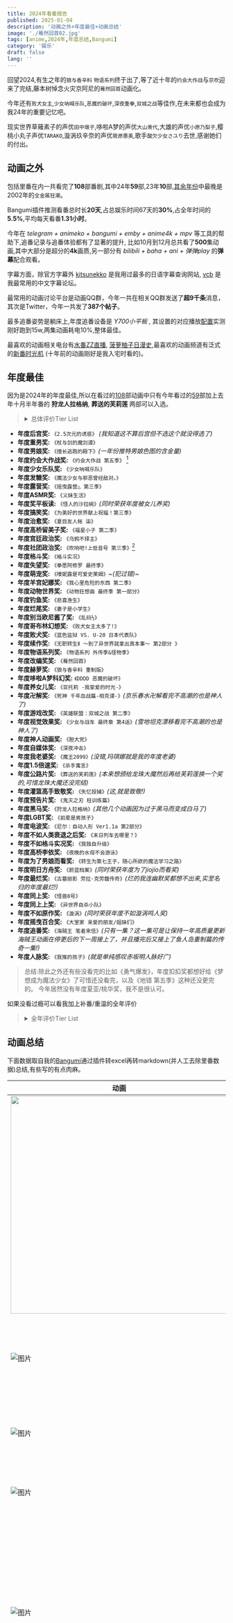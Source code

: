 ```yaml
---
title: 2024年看番报告
published: 2025-01-04
description: '动画之外+年度最佳+动画总结'
image: './蓦然回首02.jpg'
tags: [anime,2024年,年度总结,Bangumi]
category: '娱乐'
draft: false 
lang: ''
---
```


回望2024,有生之年的`狼与香辛料` `物语系列`终于出了,等了近十年的`约会大作战`与`京吹`迎来了完结,藤本树悼念火灾京阿尼的`蓦然回首`动画化。

今年还有`败犬女主`,`少女呐喊乐队`,`恶魔的破坏`,`深夜重拳`,`双城之战`等佳作,在未来都也会成为我24年的重要记忆吧。

现实世界草薙素子的声优`田中墩子`,哆啦A梦的声优`大山羡代`,大雄的声优`小原乃梨子`,樱桃小丸子声优`TARAKO`,漩涡玖辛奈的声优`筱原惠美`,歌手`酸欠少女さユり`去世,感谢她们的付出。


## 动画之外

包括里番在内一共看完了**108**部番剧,其中24年**59**部,23年**10**部,[其余年份](https://telegraph-image-92x.pages.dev/file/3347fd54296c589db68e1-b82f60339e01f69f39.png)中最晚是2002年的`全金属狂潮`。  

Bangumi插件推测看番总时长**20天**,占总娱乐时间67天的**30%**,占全年时间的**5.5%**,平均每天看番**1.31小时**。

今年在 _telegram + animeko + bangumi + emby + anime4k + mpv_ 等工具的帮助下,追番记录与追番体验都有了显著的提升,
比如10月到12月总共看了**500**集动画,其中大部分是超分的**4k**画质,另一部分有 _bilibili + baha + ani + 弹弹play_ 的**弹幕**配合观看。

字幕方面，除官方字幕外 [kitsunekko](https://kitsunekko.net/) 是我用过最多的日语字幕查询网站, [vcb](https://bbs.acgrip.com/) 是我最常用的中文字幕论坛。

最常用的动画讨论平台是动画QQ群，今年一共在相关QQ群发送了**超9千条**消息，其次是Twitter，今年一共发了**387个帖子**。

最多追番姿势是躺床上,年度追番设备是 _Y700小平板_ , 其设置的对应播放[配置](https://telegraph-image-92x.pages.dev/file/0037105b7c526702ee2f7-90a9469990a9ce8722.png)实测刚好跑到15w,两集动画耗电10%,整体最佳。

最喜欢的动画相关电台有[水番ZZ直播](https://space.bilibili.com/6767392/lists/594298?type=series), [菠萝柚子日漫史](https://www.xiaoyuzhoufm.com/podcast-topic/6722f7d733c798676f4e644d),最喜欢的动画频道有泛式的[新番时光机](https://space.bilibili.com/63231/lists/21183?type=season) (十年前的动画刚好是我入宅时看的)。

## 年度最佳

因为是2024年的年度最佳,所以在看过的[108](https://telegraph-image-92x.pages.dev/file/2f5eec013d36a1c76cabd-51d548e60cfef8da76.png)部动画中只有今年看过的[59](https://telegraph-image-92x.pages.dev/file/e205631845006651c135d-5fb5d698e393cb459f.png)部加上去年十月半年番的
**狩龙人拉格纳**, **葬送的芙莉莲** 两部可以入选。

><details><summary>总体评价Tier List</summary><p>
><img src="https://telegraph-image-92x.pages.dev/file/e205631845006651c135d-5fb5d698e393cb459f.png" style="90%"/>
></p></details>

- **年度后宫奖:** `《2.5次元的诱惑》` _(我知道这不算后宫但不选这个就没得选了)_
- **年度重男奖:** `《杖与剑的魔剑谭》`
- **年度男娘奖:** `《擅长逃跑的殿下》`_(一年份推特男娘色图的含金量)_
- **年度约会大作战奖:** `《约会大作战 第五季》` [^1]
- **年度少女乐队奖:** `《少女呐喊乐队》`
- **年度发糖奖:** `《魔法少女与邪恶曾经敌对。》`
- **年度露营奖:** `《摇曳露营△ 第三季》`
- **年度ASMR奖:** `《义妹生活》`
- **年度奖平板读:** `《怪人的沙拉碗》`_(同时荣获年度被女儿养奖)_
- **年度搞笑奖:** `《为美好的世界献上祝福！第三季》`
- **年度治愈奖:** `《夏目友人帐 柒》`
- **年度高桥留美子奖:** `《福星小子 第二季》`
- **年度宫廷政治奖:** `《乌鸦不择主》`
- **年度社团政治奖:** `《吹响吧!上低音号 第三季》`[^2]
- **年度格斗奖:** `《格斗实况》`
- **年度失望奖:** `《拳愿阿修罗 最终季》`
- **年度萌宠奖:** `《噗妮露是可爱史莱姆》`~_(犯过错)_~
- **年度羊宫妃娜奖:** `《我心里危险的东西 第二季》`
- **年度动物世界奖:** `《动物狂想曲 最终季 第一部分》`
- **年度钓鱼奖:** `《悲喜渔生》`
- **年度烂尾奖:** `《妻子是小学生》`
- **年度别当欧尼酱了奖:** `《乱码½》`
- **年度哥布林幻想奖:** `《败犬女主太多了!》`
- **年度败犬奖:** `《蓝色监狱 VS. U-20 日本代表队》`
- **年度续作奖:** `《无职转生Ⅱ ～到了异世界就拿出真本事～ 第2部分 》`
- **年度物语系列奖:** `《物语系列 外传季&怪物季》`
- **年度改编奖奖:** `《蓦然回首》`
- **年度赫萝奖:** `《狼与香辛料 重制版》`
- **年度哆啦A梦科幻奖:** `《DDDD 恶魔的破坏》`
- **年度养女儿奖:** `《亚托莉 -我挚爱的时光-》`
- **年度卍解奖:** `《死神 千年血战篇-相克谭-》`_(京乐春水卍解看完不高潮的也是神人了)_
- **年度游戏改奖:** `《英雄联盟：双城之战 第二季》`
- **年度视觉效果奖:** `《少女与战车 最终章 第4话》`_(雪地坦克漂移看完不高潮的也是神人了)_
- **年度神人动画奖:** `《胆大党》`
- **年度自媒体奖:** `《深夜冲击》`
- **年度我老婆奖:** `《魔王2099》`_(没错,玛琪娜就是我的年度老婆)_
- **年度1.5倍速奖:** `《杀手寓言》`
- **年度公路片奖:** `《葬送的芙莉莲》`_(本来想颁给龙珠大魔然后再给芙莉莲换一个奖的,可惜龙珠大魔还没完结)_
- **年度灌篮高手致敬奖:** `《失忆投捕》`_(这,就是致敬!)_
- **年度预告片奖:** `《鬼灭之刃 柱训练篇》`
- **年度黑马奖:** `《狩龙人拉格纳》`_(其他几个动画因为过于黑马而变成白马了)_
- **年度LGBT奖:** `《前辈是男孩子》`
- **年度电波奖:** `《尼尔：自动人形 Ver1.1a 第2部分》`
- **年度不如人类衰退之后奖:** `《末日列车去哪里？》`
- **年度不如格斗实况奖:** `《我独自升级》`
- **年度高桥李依奖:** `《夜晚的水母不会游泳》`
- **年度为了男娘而看奖:** `《转生为第七王子，随心所欲的魔法学习之路》`
- **年度明日方舟奖:** `《蔚蓝档案》`_(同时荣获年度为了jiojio而看奖)_
- **年度最烂奖:** `《古墓丽影 劳拉·克劳馥传奇》`_(烂的我连幽默奖都想不出来,实至名归的年度最烂!)_
- **年度同上奖:** `《怪兽8号》`
- **年度同上上奖:** `《异世界自杀小队》`
- **年度不如原作奖:** `《漩涡》`_(同时荣获年度不如漩涡鸣人奖)_
- **年度摇曳百合奖:** `《大室家 亲爱的朋友/姐妹们》`
- **年度追番奖:** `《海贼王 笔者来信》`_(只有一集？这一集可是让保持一年高质量更新海贼王动画在停更后的下一周接上了，并且播完后又接上了鱼人岛重制篇的传奇一集!)_
- **年度人脉奖:** `《我推的孩子》`_(就是单纯感叹赤坂明人脉好广)_

>总结:除此之外还有些没看完的比如《勇气爆发》，年度扣扣奖都想好给《梦想成为魔法少女》了可惜还没看完，以及《地错 第五季》这种还没更完的。
>今年居然没有年度夏亚/桃华奖，我不是很认可。

如果没看过瘾可以看我加上补番/重温的全年评价

><details><summary>全年评价Tier List</summary><p>
><img src="https://telegraph-image-92x.pages.dev/file/2f5eec013d36a1c76cabd-51d548e60cfef8da76.png"/>
></p></details>

## 动画总结

下面数据取自我的[Bangumi](https://bangumi.tv/user/asashiki)通过插件转excel再转markdown(并人工去除里番数据)总结,有些写的有点肉麻。

| **动画** | **吐槽** |
|---|---|
|<img src="https://lain.bgm.tv/pic/cover/c/dc/4c/1262_5ezbs.jpg" width=500 />| 《魔法少女リリカルなのは》 看前两集，还感觉只是一部制作精良的普通魔法少女，结果后面直接超展开＂并非子供向＂，对小孩子的危害不可估量，看了这个以后能不成为女同/百合豚？ |
| ![图片](https://lain.bgm.tv/pic/cover/c/31/d7/425991_JFQel.jpg) | 《魔王2099》 玛琪娜老婆(´∀｀)♡老婆(´∀｀)♡老婆(´∀｀)♡，白毛忠犬什么的，简直就是像我这种小处男的终极性幻想 |
| ![图片](https://lain.bgm.tv/pic/cover/c/5e/96/426123_siDEi.jpg) | 《ブルーロック VS. U-20 JAPAN》 最后一集终于支棱了一回，不枉我吃了13级的屎。 |
| ![图片](https://lain.bgm.tv/pic/cover/c/1e/63/93739_TZ9dS.jpg) | 《ピンポン THE ANIMATION》 想到汤浅退休后以后再也没有汤浅的作品看就难过 |
| ![图片](https://lain.bgm.tv/pic/cover/c/32/07/320_IyhUt.jpg) | 《攻殻機動隊 STAND ALONE COMPLEX Solid State Society》 需要拿出12分的精力才能看懂的动画，也是我最喜欢和别人探讨的动画。如果和别人聊天时对方看过攻克我会很开心。<br>没有花里胡哨的人形机甲，有的只是极致的实用主义与硬核剧情。 |
| ![图片](https://lain.bgm.tv/pic/cover/c/6d/1e/457326_0ElE0.jpg) | 《BLEACH 千年血戦篇-相剋譚-》 前面部分补了很多设定，但是战斗部分有点无聊，尤其是黑崎一护vs优哈巴哈 一个疯狂月牙天冲，一个疯狂＂我能看到未来＂。<br>然后到中后期终于到队长戏，我直接看高潮，每集都是最喜欢的一集，京乐春水回是最潮的一集，涅茧利回是最潮的一集，雨果回也是最潮的一集…<br>还有最后吐槽一句浮竹队长真是传奇耐抗王 |
| ![图片](https://lain.bgm.tv/pic/cover/c/66/5d/150246_fcg4u.jpg) | 《フルメタル・パニック! Invisible Victory》 第8，9集太雷我了，一堆槽点，最后电话告白还是看的很感动，所以下一季又是有生之年了吗? |
| ![图片](https://lain.bgm.tv/pic/cover/c/89/e0/341139_35fGz.jpg) | 《BEASTARS FINAL SEASON Part1》 看的时候一直在感叹作者怎么想到这么完善的世界观的，有一部动力是为了故事角色，另一半是想看看有什么物种设定，比如里面的鱼的设定就很意外，与以往动物拟人作品相比算尊重鱼了，但没完全尊重 |
| ![图片](https://lain.bgm.tv/pic/cover/c/d3/27/234195_NFw6U.jpg) | 《嫌な顔されながらおパンツ見せてもらいたい》 哥们儿就是精准目标受众 |
| ![图片](https://lain.bgm.tv/pic/cover/c/85/fd/324720_tk4k6.jpg) | 《THE FIRST SLAM DUNK》 宫城凉介的故事看的我很感动，也算是补完青春的遗憾了…… |
| ![图片](https://lain.bgm.tv/pic/cover/c/7b/d8/424680_wCR0a.jpg) | 《妻、小学生になる。》 逆天结尾，听说还是动画组原创的，无敌了<br>那就欺骗最初的我，欺骗世界！   (随即徒手穿心脏杀死自己)<br>                                    ——冈部伦太郎。<br>那就欺骗最初的老婆，欺骗女儿！     (随即超度自己的老婆)<br>                             ——妻子小学生不知名男主。 |
| ![图片](https://lain.bgm.tv/pic/cover/c/05/aa/443676_6GFsu.jpg) | 《夏目友人帳 漆》 ed插入很舒服<br>个人最喜欢的一集是ep5小胡子的礼物<br>以后晚上睡前又没有新夏目看了… |
| ![图片](https://lain.bgm.tv/pic/cover/c/1a/de/294337_w4y8P.jpg) | 《スーパーカブ》 很不舍的看最后几集，感觉自己有点像女主，没什么朋友情商也不高，对现实也没什么强烈的痛感，能找的一个小爱好挺好的。<br>僕は旅をするのが好きかどうかわからないけど、他人の旅行を見るのが好き。<br>旅行、キャンプ、サイクリング、山に登る…どれも面白そう、でも自分で試したことがない。 |
| ![图片](https://lain.bgm.tv/pic/cover/c/a6/66/326_D8wjw.jpg) | 《攻殻機動隊 S.A.C. 2nd GIG》 “そして登壇者が舞台挨拶を締めくくる挨拶をする中、田中は「ここにこうして立っていられるだけで心 から幸せです。『攻殻機動隊』 は『最後の人間』で一旦結末を迎えるのかもしれません。でもどうか忘れないでください。皆さんがネットにアクセスする時、『攻殻機動隊』にアクセスする時、私たちは、私はいつまでも皆さんのそばにいます。どうか忘れないでください!」と、シリ一ズ作品である『イノセンス』の草薙素子のセリフを引用し、熱い涙を流しながら、作品を支えるフアンたちに謝辞を述べ、フアンからの大きな拍手が会場に鳴り響いた。”<br>谢谢你带给我们的作品，一路走好！ |
| ![图片](https://lain.bgm.tv/pic/cover/c/37/03/424379_UfMuk.jpg) | 《君のことが大大大大大好きな100人の彼女》 在我看来，任何探讨非正常道德观念下的两性话题都是前沿的，从这个角度上来说，所有后宫与类ntr动画都是前沿动画。<br>尤其是随着时代发展人类社会的生育率只会越来越低，以前建立的＂一夫一妻制＂不过是近几百年的产物，未来要么人类成濒危物种要么这个制度被取代。<br>最近高质量后宫动画好少啊，能不能多来点，咱就好这口 |
| ![图片](https://lain.bgm.tv/pic/cover/c/fe/ab/470045_zA9BA.jpg) | 《ぷにるはかわいいスライム》 ぷにる好可爱，想养一只。(๑•.•๑)<br>泳装回鱼和澡堂回的福利镜头全给了男的，也是神人动画了。 |
| ![图片](https://lain.bgm.tv/pic/cover/c/4f/12/404480_OokoZ.jpg) | 《ラブライブ！スーパースター!! 3期》 一路追过来看到她们毕业还是挺感动的，沪姐太有实力了，最终收货了爱情、事业、学业。 <br>一半史的剧情中沪姐的戏份也没崩，甚至第二季11.5集的史，剩下0.5集糖还给了唐可可和小董 |
| ![图片](https://lain.bgm.tv/pic/cover/c/13/a3/489820_Hre3R.jpg) | 《らんま1/2》 与福星小子比节奏更慢了，有利有弊，体操集和溜冰集看得我浑身难受，到珊璞出来的时候瞬间真香了 |
| ![图片](https://lain.bgm.tv/pic/cover/c/35/7a/337_WzSea.jpg) | 《フルメタル・パニック! The Second Raid》 卡密！剪头发那一段看高潮了，这种高级的情色感好有感觉，一看还是阿宽负责的，?阿宽啊阿宽，这集还有个背景是死亡笔记彩蛋。<br>op听得我好感动，一半校园一半正经剧情的设定也是独树一帜，这一季个人认为是系列之巅。 |
| ![图片](https://lain.bgm.tv/pic/cover/c/57/7f/2689_nr14G.jpg) | 《フルメタル・パニック! The Second Raid 特別版OVA「わりとヒマな戦隊長の一日」》  |
| ![图片](https://lain.bgm.tv/pic/cover/c/44/7d/467461_HHw4K.jpg) | 《ダンダダン》 起初我是对这种风格有点抗拒的，但没办法做的太强了，直接强奸了我的审美，第二集开始就看爽了，啊啊啊为什么要分割放送！ |
| ![图片](https://lain.bgm.tv/pic/cover/c/06/f9/505895_OvNf1.jpg) | 《ネガポジアングラー》 很舒服的治愈番，因为我本人就是个废物，所以看废物男主就有一种莫名的亲切感，特别是看到他的失败人生，我心里就平衡多了。<br>学到了不少钓鱼的知识。后面父子回火锅回都挺不错的，还有股淡淡的男同味，总之就是吃的很满足 |
| ![图片](https://lain.bgm.tv/pic/cover/c/41/b0/4284_wf3UE.jpg) | 《kiss×sis》 小时候的性幻想。哦，并非小时候，长大也是 |
| ![图片](https://lain.bgm.tv/pic/cover/c/53/13/410346_z8j5n.jpg) | 《2.5次元の誘惑》 感谢半年的陪伴！本以为就是个普通后宫番没想到收获了满满的热血与感动。第21集主人公的故事看哭了。这就是一封对漫画家对coser的情书。<br>这种故事的男主塑造也至关重要，最后一集对男主心理的描写彻底让他在我心目中的位置超越了路人女主的伦也，现在我已经把它放在士道与智树一排了。 |
| ![图片](https://lain.bgm.tv/pic/cover/c/99/87/281325_ZlUKk.jpg) | 《グリザイア：ファントムトリガー THE ANIMATION スターゲイザー》 灰色系列就该是这个味儿！期待TV。<br>就好美少女特工打枪+校园这口味儿。 |
| ![图片](https://lain.bgm.tv/pic/cover/c/83/02/219263_fjglg.jpg) | 《グリザイア：ファントムトリガー THE ANIMATION》  |
| ![图片](https://lain.bgm.tv/pic/cover/c/02/69/338672_Oh7X2.jpg) | 《らぶみー「楓と鈴」THE ANIMATION》  |
| ![图片](https://lain.bgm.tv/pic/cover/c/75/e3/2617_7c8Cr.jpg) | 《そらのおとしもの》 2014——2024  入宅十年，连续10年的追番生涯，再看10年前的入宅作仿佛还是前几天看过的......<br>结尾依旧是满满的感动。 |
| ![图片](https://lain.bgm.tv/pic/cover/c/85/79/503498_Y5Fb3.jpg) | 《陰キャカップルが陽ギャル達とSEXトレーニングする話》  |
| ![图片](https://lain.bgm.tv/pic/cover/c/81/9f/338_W81CE.jpg) | 《フルメタル・パニック? ふもっふ》 现在听op满满的感动? |
| ![图片](https://lain.bgm.tv/pic/cover/c/53/e3/693_5Y3Go.jpg) | 《苺ましまろ OVA》  |
| ![图片](https://lain.bgm.tv/pic/cover/c/62/d8/446618_42Up5.jpg) | 《NieR:Automata Ver1.1a 第2クール》 氛围不错，和我期望有偏差吧，我更想看muv里各种人与bate的战役描写，这个动画关于这方面就很随意，主要还是集中在角色上里 |
| ![图片](https://lain.bgm.tv/pic/cover/c/12/51/289854_CCYbe.jpg) | 《うずまき》 听说太难画了导致原画每张费用很高，相反那些大热作品因为接的人多反而很便宜。<br>这动画不按原作剧情顺序来做，穿插着看的一头雾水，最后结局的震撼感也少了好多 |
| ![图片](https://lain.bgm.tv/pic/cover/c/46/ba/284_jxx7R.jpg) | 《苺ましまろ》 太喜欢这部动画了，根本舍不得看完。好在还有五集ova，但是还是好少啊，这要让我每年看一遍的节奏吗？<br>每天晚上看一集莓乱扔睡觉的那几天是我睡眠质量最好的几天。如果能一直持续着这样的日子就好了……<br>好在动画里的时间是不变的，他们几个永远都不会长大，永远跟在姐姐身边，这样就好。? |
| ![图片](https://lain.bgm.tv/pic/cover/c/32/53/353792_VE3lM.jpg) | 《BLUE GIANT》 jazz 熱い |
| ![图片](https://lain.bgm.tv/pic/cover/c/13/c5/400602_ZI8Y9.jpg) | 《葬送のフリーレン》 圣斋藤什么时候回来做孤独摇滚啊。･ﾟ･(つд`ﾟ)･ﾟ･ |
| ![图片](https://lain.bgm.tv/pic/cover/c/2f/2b/334_MWQMC.jpg) | 《フルメタル・パニック!》 致敬传奇耐杀王九龙 |
| ![图片](https://lain.bgm.tv/pic/cover/c/39/a4/123568_FeekE.jpg) | 《ご注文はうさぎですか？？》 第四季什么时候来啊 |
| ![图片](https://lain.bgm.tv/pic/cover/c/56/78/472620_DQg3H.jpg) | 《ウマ娘 プリティーダービー 新時代の扉》 很燃很感动,最喜欢好歌剧了太帅了! |
| ![图片](https://lain.bgm.tv/pic/cover/c/74/b8/413635_T5j1Z.jpg) | 《うる星やつら 第2期》 做到完结好评，但是一想到完结了还是有点小难过。最后快完结时官方组cp好评！ |
| ![图片](https://lain.bgm.tv/pic/cover/c/9f/2f/88287_h4xKo.jpg) | 《ご注文はうさぎですか？》 こころ生病最后一句台词，佐仓配的好软啊，感觉要化了｡ﾟ(ﾟ´ω`ﾟ)ﾟ｡ |
| ![图片](https://lain.bgm.tv/pic/cover/c/12/9a/374648_GOxE2.jpg) | 《ラグナクリムゾン》 路人到反派所有角色塑造的都很好，作者太有水平了，就拿绯红来说他属于谋略型角色，人物每个行动都能感受到这点，我作为观众觉得最合理的行为下一秒他真的会做出来，甚至他会做的比我想象的更加谨慎。<br>追番这么多年第一次遇到一个行为真的如我所想的角色，难能可贵！ |
| ![图片](https://lain.bgm.tv/pic/cover/c/41/39/26449_G0Xzx.jpg) | 《人類は衰退しました》 跟末日列车去哪里一起对比着看的，虽然都是电波系还是有很大不同的，看这个是真的会被每集的奇幻设定吸引进去 |
| ![图片](https://lain.bgm.tv/pic/cover/c/07/2e/37154_69Axl.jpg) | 《ココロコネクト》 ＂実は私、稲葉におかずにしたことがある！＂入选我24年最印象深刻的一句动画台词，大概这辈子都忘不掉了吧。<br>顺便一提这部有psp同名游戏，还是挺值得一玩的(就是听声优也值得玩) |
| ![图片](https://lain.bgm.tv/pic/cover/c/c1/0e/68035_252p4.jpg) | 《有頂天家族》 被生活绷得太紧的时候可以看看，狸猫松松垮垮的佛系日常还是挺治愈的，看狸猫的笨蛋人生体验人生百态 |
| ![图片](https://lain.bgm.tv/pic/cover/c/2f/60/426124_1UuvC.jpg) | 《劇場版ブルーロック -EPISODE 凪-》 带南通朋友看完没入坑，太失望了(◞‸◟) |
| ![图片](https://lain.bgm.tv/pic/cover/c/93/bd/455677_CGGed.jpg) | 《ケンガンアシュラ Season2 Part 2》 还是更喜欢之前的打戏，这回看的感觉还没格斗实况有趣 |
| ![图片](https://lain.bgm.tv/pic/cover/c/ba/7e/441795_q6Sc3.jpg) | 《僕の心のヤバイやつ 第2期》 看的让我在床上翻滚，频繁尖叫，还好一个人住(哭，虽然剧情很甜，但是第一季前两集男主那种阴暗的心理刻画我也挺喜欢的(感同身受了属于是)，可惜后面就没更多笔墨了 |
| ![图片](https://lain.bgm.tv/pic/cover/c/f5/2e/390353_07vz7.jpg) | 《俺だけレベルアップな件》 后面好无聊，感觉不如……格斗实况。<br>然而格斗实况却没有第二季…一群没品味的家伙(恼 |
| ![图片](https://lain.bgm.tv/pic/cover/c/0a/ee/441939_6l6VR.jpg) | 《鬼滅の刃 柱稽古編》 虽然剧情还是拖，但是就观看体验而言比上一集好了太多，看的很舒服 |
| ![图片](https://lain.bgm.tv/pic/cover/c/9c/d2/394623_qErlO.jpg) | 《怪獣8号》 槽点挺多的，明明世界观与队员设定很正经，剧情还是欢乐少年漫，看的很割裂 |
| ![图片](https://lain.bgm.tv/pic/cover/c/cc/94/479921_AxKxC.jpg) | 《喧嘩独学》 卡密！观看体验:<br>好奇剧情→男主什么丑sb→这也太用力过猛了吧→逐渐接受男主与剧情→格斗好爽！剧情好过瘾。<br>这种剧情才真实嘛，最后爽感比独自升级强多了。 |
| ![图片](https://lain.bgm.tv/pic/cover/c/2f/86/389466_2K1dH.jpg) | 《デート・ア・ライブV》 如果你是04年并且入宅超十年,那么将会在小学三年级的时候看《约战第一季》，初中三年级看《约战第三季》，高中三年级看《约战第四季》，大学三年级看《约战第五季》。回望我的十年宅生只有这一部动画能全部卡在我人生中的重要节点出现，能让这样一个ip出到完结真的很感谢约战的粉丝与制作组们！<br>第五季的op真的很感动，尤其是中间每个角色闪回的那一段，还有最后一集最后居然放第一季op钢琴变奏，太犯规了。<br>这一季也算是给这个系列画上了句号，终于彻底攻略狂三了，剧情也把整体的世界观解释了，也算是讲了个很不错的世界系故事(比大部分动画都强多了)，最后大家都回到了正常的生活，以后再也没有约战动画陪我了...... |
| ![图片](https://lain.bgm.tv/pic/cover/c/4c/8a/342667_0RfU8.jpg) | 《この素晴らしい世界に祝福を！3》 卡密！我的脑内想法:<br>阿库娅挺不错的，和她相处像兄弟一样没有心理负担。小公主好可爱啊，娶了就无忧无虑了还叫我欧尼酱。慧慧更不用说，劳模级的存在了，简直是宅男杀手。达克妮斯也不错，好女人就是有感觉。<br>素晴真的很治愈，有些情节真的笑中有泪，还有那几首ed我也听了好多遍(哭 |
| ![图片](https://lain.bgm.tv/pic/cover/c/70/80/448478_47IsZ.jpg) | 《忘却バッテリー》 藤堂葵那一集真的惊艳到我了，经历有点像三井寿 |
| ![图片](https://lain.bgm.tv/pic/cover/c/ad/25/444557_e4hPO.jpg) | 《無職転生Ⅱ ～異世界行ったら本気だす～ 第2クール》 即便如此时间还在继续，我们还要接着走自己的一生。 |
| ![图片](https://lain.bgm.tv/pic/cover/c/94/8e/416777_xcDCg.jpg) | 《ブルーアーカイブ The Animation》 本来看了两集就弃番了，后来qq群里有一张男主舔jiojio的画面，为了看这个直接补完了，好像是第11集吧。整体来说挺平庸的，设定有点像文豪野犬？作为我这种路人能更好的看ba的二创还是有点价值的，毕竟游戏是不可能玩的。最后，好喜欢むつき啊，这种小恶魔形象好戳我xp |
| ![图片](https://lain.bgm.tv/pic/cover/c/ef/8f/283643_2bcm7.jpg) | 《響け！ユーフォニアム３》 卡密!做的太好了,无论是压抑的社团政治还是青春期在人际关系、升学上的迷茫 表现都很出色，最后两集更是舍不得看，看完后也是完全超出预期的好看，12集能评上我4月的最佳单集了，无论是前半段的选人还是后半段的soulmate，13集也很满足，演奏时插入这三年的回忆也太犯规了ヾ(;ﾟ;Д;ﾟ;)ﾉﾞ，我看到回忆黄前跑的那一段哭了应该是第一季第8集还是第11集。最后黄前居然去当吹奏部的顾问了，这说明以后和理奈还会有接触，本来在选大学的时候，我心里已经觉得她们两个会走上不同的道路了，看到是当吹奏部的顾问时真的挺开心的，还有最后一个镜头上的发卡是秀一送的，这下我彻底满足了！又见证了一个青春的结束。 |
| ![图片](https://lain.bgm.tv/pic/cover/c/f2/8f/425909_M7W7T.jpg) | 《夜のクラゲは泳げない》 槽点好多，结尾真是典型包饺子啊。不过中间jell对女主宣泄那一段看的还是很有感觉的，李依李上大分。 |
| ![图片](https://lain.bgm.tv/pic/cover/c/75/c1/431767_bX7FZ.jpg) | 《ガールズバンドクライ》 王道热血乐队番，每个角色都很喜欢，能从她们身上看到叛逆的精神，尤其是nina，虽然观众给她的外号是小孩姐但我看的时候是真的佩服她的成熟，做了我不敢做的事，家庭那一集也看哭了，这种不算超级好也不算特别坏的家庭才是大多数。  最后，和京吹一样我也不理解这部片为什么争议那么大，最后一集tomo已经说的很明显了，“momoka与nina毫无疑问做的是错的，但是正是如此我才会被吸引”，我也只是看一群为了自己的信念放弃学业不接受妥协的乐队少女的故事，并且花田把故事写的很彻底，她们到最后也没有妥协，这一点真的很感动！ |
| ![图片](https://lain.bgm.tv/pic/cover/c/b8/0b/444403_u441B.jpg) | 《変人のサラダボウル》 致敬传奇小说家平坂读 |
| ![图片](https://lain.bgm.tv/pic/cover/c/19/1a/405785_u9it9.jpg) | 《ゆるキャン△ SEASON３》 播出时一大半的相关讨论内容是不如上季，可见日常番好看归好看但是真没什么值得聊的话题。就我而言，看完和前两季一样，心里暖暖的就足够了 |
| ![图片](https://lain.bgm.tv/pic/cover/c/2b/b7/407133_hGMQM.jpg) | 《転生したら第七王子だったので、気ままに魔術を極めます》 24年为数不多看过的异世界厕纸番(唯一也说不定)，主要是看小男娘 |
| ![图片](https://lain.bgm.tv/pic/cover/c/96/6c/404809_H2HnH.jpg) | 《終末トレインどこへいく？》 放在2024年4月这个没啥好原创番的环境下还是值得追番讨论的一部，ed挺好听的 |
| ![图片](https://lain.bgm.tv/pic/cover/c/00/ae/444046_9b5bM.jpg) | 《異世界スーサイド・スクワッド》 完全不如生物突击队 |
| ![图片](https://lain.bgm.tv/pic/cover/c/60/fe/358801_WuBx6.jpg) | 《Arcane Season 2》 与巨人结局相比，双城把坏结局的世界给观众看了，这点挺好的，如果巨人当时观众也看过艾伦脑子里的未来可能争议就没那么多了。 |
| ![图片](https://lain.bgm.tv/pic/cover/c/ab/fd/211934_HHeOH.jpg) | 《このはな綺譚》 挺不错的百合治愈番，就是对我而言女主还是有点吵了 |
| ![图片](https://lain.bgm.tv/pic/cover/c/be/28/208827_KZk6h.jpg) | 《ガールズ&パンツァー 最終章 第4話》 虽然今年看过的双城制作视觉效果真的顶级，但是一想到这一段雪地坦克漂移，我还是觉得这一段视觉效果最顶级，两年一部的节奏，既想快点看下一集，又不想让少战的故事完结。･ﾟ･(つд`ﾟ)･ﾟ･ |
| ![图片](https://lain.bgm.tv/pic/cover/c/26/d6/425998_dnzr8.jpg) | 《Re:ゼロから始める異世界生活 3rd season 襲擊編》 486演讲那一段看哭了，看来我还没有失去热情 |
| ![图片](https://lain.bgm.tv/pic/cover/c/a8/2c/354146_qU41Z.jpg) | 《ラブライブ！スーパースター!! 2期》 唐堇的那0.5集唐是唯一的可取之处 |
| ![图片](https://lain.bgm.tv/pic/cover/c/fa/a8/480441_6o9oX.jpg) | 《ルックバック》 看完了，没想到会让我哭的稀里哗啦的，今天刚听完常盘庄的故事，也是漫画家们在一起画漫画，讲了好多漫画家间的友情，比如藤本弘与孙子素雄一起合作的藤子不二雄，接着看暮然回首触动好深。 除了雨中长跑那个镜头，最后女主在书桌前画画的背影我也很感动，有我看菠萝柚子分析说这一段这么长是为了悼念火灾后的京都动画，我看这段想到女主为了逝去的友人拿起画笔继续画，这个镜头给我的力量太大了，也是这一段泪腺崩坏了。 |
| ![图片](https://lain.bgm.tv/pic/cover/c/d9/26/208826_2ZDUF.jpg) | 《ガールズ&パンツァー 最終章 第3話》 sp的萝卜战争很好看，特别是ed的Q版人物骑马萌我一脸血 |
| ![图片](https://lain.bgm.tv/pic/cover/c/af/0d/432583_837Yx.jpg) | 《駒田蒸留所へようこそ》 pa的经典打工动画，平淡但是看完心里暖暖的 |
| ![图片](https://lain.bgm.tv/pic/cover/c/09/28/96130_Ds7UN.jpg) | 《ガールズ&パンツァー これが本当のアンツィオ戦です!》  |
| ![图片](https://lain.bgm.tv/pic/cover/c/1b/b5/208825_q3Qsi.jpg) | 《ガールズ&パンツァー 最終章 第2話》  |
| ![图片](https://lain.bgm.tv/pic/cover/c/da/43/368116_fM4z8.jpg) | 《NieR: Automata Ver1.1a》  |
| ![图片](https://lain.bgm.tv/pic/cover/c/be/64/191302_RybiD.jpg) | 《ガールズ&パンツァー 最終章 第1話》  |
| ![图片](https://lain.bgm.tv/pic/cover/c/be/42/518519_DMDo8.jpg) | 《ONE PIECE FAN LETTER》 好感动，海贼王真是传奇耐追王，本篇停更了，还有一集粉丝来信，这个看完了还有鱼人岛重制版，每个星期都有的看，而且都做的不错，海米真是吃的太好了 |
| ![图片](https://lain.bgm.tv/pic/cover/c/76/f3/72266_p0Nxo.jpg) | 《ガールズ&パンツァー 劇場版》  |
| ![图片](https://lain.bgm.tv/pic/cover/c/51/28/448657_r0ZYm.jpg) | 《大室家 dear friends》 笑着笑着就哭了?好羡慕她们的日常生活啊。<br>所以姐姐的男友到底是谁？有几个男友？ |
| ![图片](https://lain.bgm.tv/pic/cover/c/85/c1/475354_QyO6r.jpg) | 《〈物語〉シリーズ オフ&モンスターシーズン》 今年真幸福，能看到狼心重置物语系列新作，一本满足了。<br>最后希望新房能多培养点这样的新人再退休吧。  我也算是看着新房的作品长大的。 |
| ![图片](https://lain.bgm.tv/pic/cover/c/17/1e/448655_z11A1.jpg) | 《大室家 dear sisters》  |
| ![图片](https://lain.bgm.tv/pic/cover/c/c1/e8/364468_8AI0E.jpg) | 《うる星やつら》  |
| ![图片](https://lain.bgm.tv/pic/cover/c/84/54/326432_3BjbW.jpg) | 《Tomb Raider: The Legend of Lara Croft》 决定了！你就是我今年看过的最垃圾动画。 |
| ![图片](https://lain.bgm.tv/pic/cover/c/6b/ef/461338_mfpKk.jpg) | 《烏は主を選ばない》 值得安利的好作品。宫廷政治系看的我很过瘾，最后还有世界观层面的超展开。 |
| ![图片](https://lain.bgm.tv/pic/cover/c/39/0b/425587_awe87.jpg) | 《僕のヒーローアカデミア 第7期》 不是，怎么还不完结啊？我以为这就是最终季了呢。 |
| ![图片](https://lain.bgm.tv/pic/cover/c/f5/85/495562_onpMR.jpg) | 《デッドデッドデーモンズデデデデデストラクション》 我需要看到更多这样的作品！每一集都值得讨论的一部动画。 |
| ![图片](https://lain.bgm.tv/pic/cover/c/9e/4b/402223_xN4rh.jpg) | 《ダンジョンに出会いを求めるのは間違っているだろうか Ⅳ 深章 厄災編》  |
| ![图片](https://lain.bgm.tv/pic/cover/c/d1/1c/443428_FIhFu.jpg) | 《【推しの子】 第2期》 舞台戏看的我好过瘾口牙，本来就满足了，没想到后面还有作家间的关系描写，比第一季强太多了 |
| ![图片](https://lain.bgm.tv/pic/cover/c/66/6d/397604_TgJ63.jpg) | 《ATRI -My Dear Moments-》 科幻要素真不行啊，虽然亚托莉很可爱，是我擅自期待了。可能我会更喜欢island |
| ![图片](https://lain.bgm.tv/pic/cover/c/b1/05/326874_YZh22.jpg) | 《ダンジョンに出会いを求めるのは間違っているだろうか Ⅳ 新章 迷宮篇》 最喜欢的一部，我就当暂时的琉小姐党吧 |
| ![图片](https://lain.bgm.tv/pic/cover/c/b6/d5/291412_zE2C2.jpg) | 《ダンジョンに出会いを求めるのは間違っているだろうかⅢ》  |
| ![图片](https://lain.bgm.tv/pic/cover/c/4c/ce/444339_91FQX.jpg) | 《ザ・ファブル》 1.5倍速还是挺好看的，特别是男主和他妹真的好逗啊 |
| ![图片](https://lain.bgm.tv/pic/cover/c/53/76/425988_RH9UK.jpg) | 《先輩はおとこのこ》 很不错的一部动画，虽然是这种题材，但是没有想象中的那么痛，也没有误会之类的扭曲情节。有的只是青涩的痛 |
| ![图片](https://lain.bgm.tv/pic/cover/c/40/01/393037_I7mvN.jpg) | 《義妹生活》 两位不去玩街霸6真是可惜了，顶级立回啊 |
| ![图片](https://lain.bgm.tv/pic/cover/c/08/df/372010_KBWk9.jpg) | 《狼と香辛料 MERCHANT MEETS THE WISE WOLF》 更加哈士奇的赫萝没有原版那么高冷，好喜欢，期待下一季。<br>op循环了一年，永远喜欢狼辛，永远喜欢claris 祝愿カレン毕业走好！    /2025.1.1 |
| ![图片](https://lain.bgm.tv/pic/cover/c/6d/e5/479477_19844.jpg) | 《杖と剣のウィストリア》 看的好爽啊，一堆重男围着男主?。<br>还有纯爱无敌！<br>op也很好听 |
| ![图片](https://lain.bgm.tv/pic/cover/c/32/14/424573_YYLzT.jpg) | 《逃げ上手の若君》 从此以后，我这一年的推特上每天都有少主色图   /2025.1.1 |
| ![图片](https://lain.bgm.tv/pic/cover/c/e4/dc/464376_NsZRw.jpg) | 《負けヒロインが多すぎる！》 虽然最喜欢的是柠檬然后是小鞠。但是仔细想想，如果是我的话和她们的故事根本就开始不了，反倒是老八，挺主动的说不定能成 |
| ![图片](https://lain.bgm.tv/pic/cover/c/0c/cf/477207_0lA1U.jpg) | 《真夜中ぱんチ》 真夜中なのに、おはよう——！<br>真夜中Punch！<br>op:<br>わーちゃっちゃっぱやぱや もっとちょうだいちょうだい<br>ちゅーちゅっちゅっぎみぎみ だってみっないみっない<br>わーちゃっちゃっぱやぱや ほんとちょうだいちょうだい<br>ちゅーちゅっちゅっぎみぎみ みっどないと(ぱんチ!)<br>ed:<br>撮影終わった一。<br>あれ、USB…あった、…カメラ繫いで、と。<br>ファイルまるっと、…OK。 |
| ![图片](https://lain.bgm.tv/pic/cover/c/c9/4f/465884_fqZbB.jpg) | 《かつて魔法少女と悪は敵対していた。》 结尾的处理真的很棒，就如同op一样。“未完成就可以了，因为不想迈入结局”一直保持着约会的状态就好 |



[^1]: 如果你是24年出生并且追番超十年，那么有一部动画将会:
在小学三年级看《第一季》、
在初中三年级看《第三季》、
在高中三年级看《第四季》、
在大学三年级看《第五季》、
直到完结，这是站在经历过的视角回看，如果代入当时，几乎每一次看完都会经历动画公司倒闭，产生这就是最后一季的想法，但是最终又会被粉丝奇迹般的救活。
这部传奇动画就是《约会大作战》！
[^2]:cnm牛子豪居然给我剧透，原作党很优越吗？